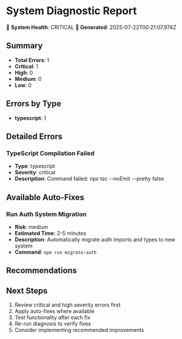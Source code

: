# System Diagnostic Report
🚨 **System Health**: CRITICAL
📅 **Generated**: 2025-07-22T00:21:07.974Z

## Summary
- **Total Errors**: 1
- **Critical**: 1
- **High**: 0
- **Medium**: 0
- **Low**: 0

## Errors by Type
- **typescript**: 1

## Detailed Errors

### TypeScript Compilation Failed
- **Type**: typescript
- **Severity**: critical
- **Description**: Command failed: npx tsc --noEmit --pretty false






## Available Auto-Fixes

### Run Auth System Migration
- **Risk**: medium
- **Estimated Time**: 2-5 minutes
- **Description**: Automatically migrate auth imports and types to new system
- **Command**: `npm run migrate:auth`


## Recommendations


## Next Steps
1. Review critical and high severity errors first
2. Apply auto-fixes where available
3. Test functionality after each fix
4. Re-run diagnosis to verify fixes
5. Consider implementing recommended improvements
